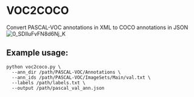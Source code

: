 # VOC2COCO
Convert PASCAL-VOC annotations in XML to COCO annotations in JSON
![0_SDIluFvFN8d6Nj_K](https://github.com/user-attachments/assets/a3b4b998-7e26-451d-bdf9-493187471fc9)

## Example usage:
```
python voc2coco.py \
  --ann_dir /path/PASCAL-VOC/Annotations \
  --ann_ids /path/PASCAL-VOC/ImageSets/Main/val.txt \
  --labels /path/labels.txt \
  --output /path/pascal_val_ann.json
```
